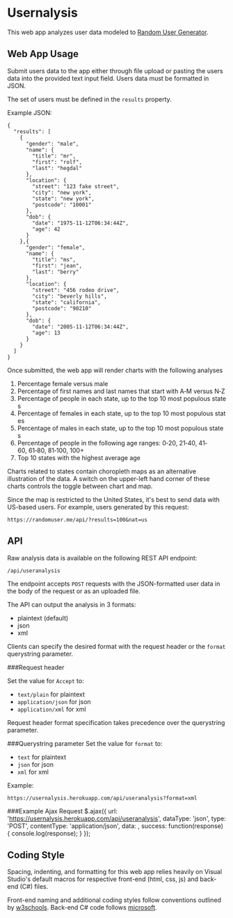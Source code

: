 # Usernalysis

This web app analyzes user data modeled to [Random User Generator](https://randomuser.me/).

## Web App Usage

Submit users data to the app either through file upload or pasting the users data into the provided text input field.  Users data must be formatted in JSON.

The set of users must be defined in the `results` property.

Example JSON:

    {
      "results": [
        {
          "gender": "male",
          "name": {
            "title": "mr",
            "first": "rolf",
            "last": "hegdal"
          },
          "location": {
            "street": "123 fake street",
            "city": "new york",
            "state": "new york",
            "postcode": "10001"
          },
          "dob": {
            "date": "1975-11-12T06:34:44Z",
            "age": 42
          }
        },{
          "gender": "female",
          "name": {
            "title": "ms",
            "first": "jean",
            "last": "berry"
          },
          "location": {
            "street": "456 rodeo drive",
            "city": "beverly hills",
            "state": "california",
            "postcode": "90210"
          },
          "dob": {
            "date": "2005-11-12T06:34:44Z",
            "age": 13
          }
        }
      ]
    }

Once submitted, the web app will render charts with the following analyses

1. Percentage female versus male
2. Percentage of first names and last names that start with A‐M versus N‐Z
3. Percentage of people in each state, up to the top 10 most populous states
4. Percentage of females in each state, up to the top 10 most populous states
5. Percentage of males in each state, up to the top 10 most populous states
6. Percentage of people in the following age ranges: 0‐20, 21‐40, 41‐60, 61‐80, 81‐100,
100+
7. Top 10 states with the highest average age

Charts related to states contain choropleth maps as an alternative illustration of the data.  A switch on the upper-left hand corner of these charts controls the toggle between chart and map.

Since the map is restricted to the United States, it's best to send data with US-based users.  For example, users generated by this request:

    https://randomuser.me/api/?results=100&nat=us

## API

Raw analysis data is available on the following REST API endpoint:

    /api/useranalysis

The endpoint accepts `POST` requests with the JSON-formatted user data in the body of the request or as an uploaded file.

The API can output the analysis in 3 formats:

- plaintext (default)
- json
- xml

Clients can specify the desired format with the request header or the `format` querystring parameter.

###Request header

Set the value for `Accept` to:

- `text/plain` for plaintext
- `application/json` for json
- `application/xml` for xml

Request header format specification takes precedence over the querystring parameter.

###Querystring parameter
Set the value for `format` to:

- `text` for plaintext
- `json` for json
- `xml` for xml

Example:

    https://usernalysis.herokuapp.com/api/useranalysis?format=xml

###Example Ajax Request
    $.ajax({
      url: 'https://usernalysis.herokuapp.com/api/useranalysis',
      dataType: 'json',
      type: 'POST',
      contentType: 'application/json',
      data: <YOUR USER JSON>,
      success: function(response) {
        console.log(response);
      }
    });

## Coding Style
Spacing, indenting, and formatting for this web app relies heavily on Visual Studio's default macros for respective front-end (html, css, js) and back-end (C#) files.

Front-end naming and additional coding styles follow conventions outlined by [w3schools](https://www.w3schools.com/js/js_conventions.asp).  Back-end C# code follows [microsoft](https://docs.microsoft.com/en-us/dotnet/csharp/programming-guide/inside-a-program/coding-conventions).